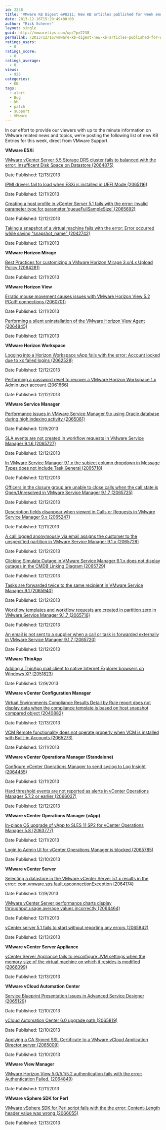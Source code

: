 ```yaml
---
id: 2238
title: 'VMware KB Digest &#8211; New KB articles published for week ending 12/14/13'
date: 2013-12-16T15:20:49+00:00
author: "Rick Scherer"
layout: single
guid: http://vmwaretips.com/wp/?p=2238
permalink: /2013/12/16/vmware-kb-digest-new-kb-articles-published-for-week-ending-121413/
ratings_users:
  - 0
ratings_score:
  - 0
ratings_average:
  - 0
views:
  - 925
categories:
  - KB
tags:
  - alert
  - Bug
  - kb
  - patch
  - support
  - VMware
---
```

In our effort to provide our viewers with up to the minute information on VMware related news and topics, we&#8217;re posting the following list of new KB Entries for this week, direct from VMware Support.

<!--more-->

**VMware ESXi**
  
<a href="http://kb.vmware.com/kb/2064875" target="_blank">VMware vCenter Server 5.5 Storage DRS cluster fails to balanced with the error: Insufficent Disk Space on Datastore (2064875)</a>
  
Date Published: 12/13/2013
  
<a href="http://kb.vmware.com/kb/2065116" target="_blank">IPMI drivers fail to load when ESXi is installed in UEFI Mode (2065116)</a>
  
Date Published: 12/11/2013
  
<a href="http://kb.vmware.com/kb/2065692" target="_blank">Creating a host profile in vCenter Server 5.1 fails with the error: Invalid parameter type for parameter ‘queueFullSampleSize’ (2065692)</a>
  
Date Published: 12/12/2013
  
<a href="http://kb.vmware.com/kb/2042742" target="_blank">Taking a snapshot of a virtual machine fails with the error: Error occurred while saving “snapshot_name” (2042742)</a>
  
Date Published: 12/11/2013

**VMware Horizon Mirage**
  
<a href="http://kb.vmware.com/kb/2064281" target="_blank">Best Practices for customizing a VMware Horizon Mirage 3.x/4.x Upload Policy (2064281)</a>
  
Date Published: 12/11/2013

**VMware Horizon View**
  
<a href="http://kb.vmware.com/kb/2060701" target="_blank">Erratic mouse movement causes issues with VMware Horizon View 5.2 PCoIP connections (2060701)</a>
  
Date Published: 12/11/2013
  
<a href="http://kb.vmware.com/kb/2064845" target="_blank">Performing a silent uninstallation of the VMware Horizon View Agent (2064845)</a>
  
Date Published: 12/11/2013

 **VMware Horizon Workspace**
  
<a href="http://kb.vmware.com/kb/2062528" target="_blank">Logging into a Horizon Workspace vApp fails with the error: Account locked due to xx failed logins (2062528)</a>
  
Date Published: 12/12/2013
  
<a href="http://kb.vmware.com/kb/2061666" target="_blank">Performing a password reset to recover a VMware Horizon Workspace 1.x Admin user account (2061666)</a>
  
Date Published: 12/12/2013

**VMware Service Manager**
  
<a href="http://kb.vmware.com/kb/2065081" target="_blank">Performance issues in VMware Service Manager 9.x using Oracle database during high indexing activity (2065081)</a>
  
Date Published: 12/9/2013
  
<a href="http://kb.vmware.com/kb/2065727" target="_blank">SLA events are not created in workflow requests in VMware Service Manager 9.1.6 (2065727)</a>
  
Date Published: 12/12/2013
  
<a href="http://kb.vmware.com/kb/2065718" target="_blank">In VMware Service Manager 9.1.x the subject column dropdown in Message Types does not include Task General (2065718)</a>
  
Date Published: 12/12/2013
  
<a href="http://kb.vmware.com/kb/2065725" target="_blank">Officers in the closure group are unable to close calls when the call state is Open/Unresolved in VMware Service Manager 9.1.7 (2065725)</a>
  
Date Published: 12/12/2013
  
<a href="http://kb.vmware.com/kb/2065247" target="_blank">Description fields disappear when viewed in Calls or Requests in VMware Service Manager 9.x (2065247)</a>
  
Date Published: 12/11/2013
  
<a href="http://kb.vmware.com/kb/2065728" target="_blank">A call logged anonymously via email assigns the customer to the unspecified partition in VMware Service Manager 9.1.x (2065728)</a>
  
Date Published: 12/12/2013
  
<a href="http://kb.vmware.com/kb/2065729" target="_blank">Clicking Simulate Outage in VMware Service Manager 9.1.x does not display outages in the CMDB Linking Diagram (2065729)</a>
  
Date Published: 12/12/2013
  
<a href="http://kb.vmware.com/kb/2065940" target="_blank">Tasks are forwarded twice to the same recipient in VMware Service Manager 9.1 (2065940)</a>
  
Date Published: 12/12/2013
  
<a href="http://kb.vmware.com/kb/2065716" target="_blank">Workflow templates and workflow requests are created in partition zero in VMware Service Manager 9.1.7 (2065716)</a>
  
Date Published: 12/12/2013
  
<a href="http://kb.vmware.com/kb/2065720" target="_blank">An email is not sent to a supplier when a call or task is forwarded externally in VMware Service Manager 9.1.7 (2065720)</a>
  
Date Published: 12/12/2013

**VMware ThinApp**
  
<a href="http://kb.vmware.com/kb/2051823" target="_blank">Adding a ThinApp mail client to native Internet Explorer browsers on Windows XP (2051823)</a>
  
Date Published: 12/9/2013

 **VMware vCenter Configuration Manager**
  
<a href="http://kb.vmware.com/kb/2040882" target="_blank">Virtual Environments Compliance Results Detail by Rule report does not display data when the compliance template is based on host snapshot compared object (2040882)</a>
  
Date Published: 12/13/2013
  
<a href="http://kb.vmware.com/kb/2065273" target="_blank">VCM Remote functionality does not operate properly when VCM is installed with Built-in Accounts (2065273)</a>
  
Date Published: 12/11/2013

 **VMware vCenter Operations Manager (Standalone)**
  
<a href="http://kb.vmware.com/kb/2064455" target="_blank">Configure vCenter Operations Manager to send syslog to Log Insight (2064455)</a>
  
Date Published: 12/11/2013
  
<a href="http://kb.vmware.com/kb/2066037" target="_blank">Hard threshold events are not reported as alerts in vCenter Operations Manager 5.7.2 or earlier (2066037)</a>
  
Date Published: 12/12/2013

 **VMware vCenter Operations Manager (vApp)**
  
<a href="http://kb.vmware.com/kb/2063777" target="_blank">In-place OS upgrade of vApp to SLES 11 SP2 for vCenter Operations Manager 5.8 (2063777)</a>
  
Date Published: 12/11/2013
  
<a href="http://kb.vmware.com/kb/2065785" target="_blank">Login to Admin UI for vCenter Operations Manager is blocked (2065785)</a>
  
Date Published: 12/10/2013

 **VMware vCenter Server**
  
<a href="http://kb.vmware.com/kb/2066224" target="_blank">Selecting a datastore in the VMware vCenter Server 5.1.x results in the error: com.vmware.sps.fault.qsconnectionException (2064174)</a>
  
Date Published: 12/9/2013
  
<a href="http://kb.vmware.com/kb/2064464" target="_blank">VMware vCenter Server performance charts display throughput.usage.average values incorrectly (2064464)</a>
  
Date Published: 12/11/2013
  
<a href="http://kb.vmware.com/kb/2065842" target="_blank">vCenter server 5.1 fails to start without reporting any errors (2065842)</a>
  
Date Published: 12/13/2013

 **VMware vCenter Server Appliance**
  
<a href="http://kb.vmware.com/kb/2066099" target="_blank">vCenter Server Appliance fails to reconfigure JVM settings when the memory size of the virtual machine on which it resides is modified (2066099)</a>
  
Date Published: 12/13/2013

**VMware vCloud Automation Center**
  
<a href="http://kb.vmware.com/kb/2065129" target="_blank">Service Blueprint Presentation Issues in Advanced Service Designer (2065129)</a>
  
Date Published: 12/10/2013
  
<a href="http://kb.vmware.com/kb/2065819" target="_blank">vCloud Automation Center 6.0 upgrade path (2065819)</a>
  
Date Published: 12/10/2013
  
<a href="http://kb.vmware.com/kb/2065009" target="_blank">Applying a CA Signed SSL Certificate to a VMware vCloud Application Director server (2065009)</a>
  
Date Published: 12/10/2013

**VMware View Manager**
  
<a href="http://kb.vmware.com/kb/2064849" target="_blank">VMware Horizon View 5.0/5.1/5.2 authentication fails with the error: Authentication Failed. (2064849)</a>
  
Date Published: 12/11/2013

**VMware vSphere SDK for Perl**
  
<a href="http://kb.vmware.com/kb/2066055" target="_blank">VMware vSphere SDK for Perl script fails with the the error: Content-Length header value was wrong (2066055)</a>
  
Date Published: 12/13/2013